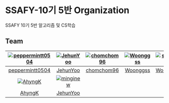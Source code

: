 # SSAFY-10기 5반 Organization
SSAFY 10기 5반 알고리즘 및 CS학습




## Team

| [![peppermintt0504](https://avatars.githubusercontent.com/u/73277351)](https://github.com/peppermintt0504) | [![JehunYoo](https://avatars.githubusercontent.com/u/52781854)](https://github.com/JehunYoo)   | [![chomchom96](https://avatars.githubusercontent.com/u/112466460)](https://github.com/chomchom96) | [![Woonggss](https://avatars.githubusercontent.com/u/88834958)](https://github.com/Woonggss) |  [![smink112](https://avatars.githubusercontent.com/u/95391402)](https://github.com/smink112) |  [![minhouu](https://avatars.githubusercontent.com/u/109497339)](https://github.com/minhouu) |  [![dohakim0205](https://avatars.githubusercontent.com/u/127382101)](https://github.com/dohakim0205) |
| :---------------------------------------------------------------------------------------------------------:| :--------------------------------------------------------------------------------------------: | :-----------------------------------------------------------------------------------------------: | :------------------------------------------------------------------------------------------: |:--------------------------------------------------------------------------------------------: |:-------------------------------------------------------------------------------------------: |:---------------------------------------------------------------------------------------------------: |
|                           [peppermintt0504](https://github.com/peppermintt0504)                            |                           [JehunYoo](https://github.com/JehunYoo)                              |                           [chomchom96](https://github.com/chomchom96)                             |                           [Woonggss](https://github.com/Woonggss)                            |                          [Woonggss](https://github.com/smink112)                              |                          [minhouu](https://github.com/minhouu)                               |                            [dohakim0205](https://github.com/dohakim0205)                             |
| [![AhyngK](https://avatars.githubusercontent.com/u/130175561)](https://github.com/AhyngK)                  | [![minginew](https://avatars.githubusercontent.com/u/119585059)](https://github.com/minginew)  |
|                           [AhyngK](https://github.com/AhyngK)                                              |                           [JehunYoo](https://github.com/minginew)                              |
